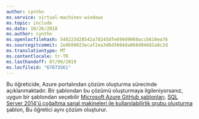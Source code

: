 ```yaml
---
author: cynthn
ms.service: virtual-machines-windows
ms.topic: include
ms.date: 10/26/2018
ms.author: cynthn
ms.openlocfilehash: 540223d28542a78245dfe699d9068accb618ea76
ms.sourcegitcommit: 2e4b99023ecaf2ea3d6d3604da068d04682a8c2d
ms.translationtype: MT
ms.contentlocale: tr-TR
ms.lasthandoff: 07/09/2019
ms.locfileid: "67673561"
---
```

Bu öğreticide, Azure portalından çözüm oluşturma sürecinde açıklanmaktadır. Bir şablondan bu çözümü oluşturmaya ilgileniyorsanız, uygun bir şablondan seçebilir [Microsoft Azure GitHub şablonları](https://github.com/Azure/azure-quickstart-templates). [SQL Server 2014'ü çoğaltma sanal makineleri ile kullanılabilirlik grubu oluşturma](https://github.com/Azure/azure-quickstart-templates/tree/master/sqlvm-alwayson-cluster) şablon, Bu öğretici aynı çözüm oluşturur. 

